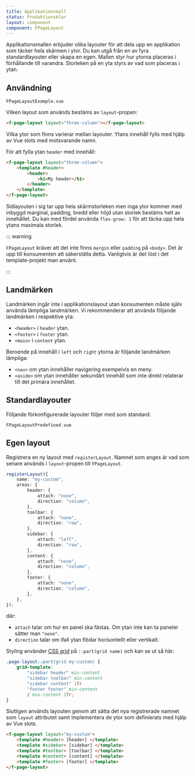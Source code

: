 ```yaml
---
title: Applikationsmall
status: Produktionsklar
layout: component
component: FPageLayout
---
```


<!-- to force the examples to a maximum size -->
<!-- [html-validate-disable-next element-permitted-content -- hack to contain layout component to example wrapper] -->
<style>
[data-test=example] .code-preview__preview {
	container-type: size;
	aspect-ratio: 16 / 9;
}
</style>

Applikationsmallen erbjuder olika layouter för att dela upp en applikation som täcker hela skärmen i ytor.
Du kan utgå från en av fyra standardlayouter eller skapa en egen.
Mallen styr hur ytorna placeras i förhållande till varandra. Storleken på en yta styrs av vad som placeras i ytan.

## Användning

```import test-id=example
FPageLayoutExample.vue
```

Vilken layout som används bestäms av `layout`-propen:

```html static
<f-page-layout layout="three-column"></f-page-layout>
```

Vilka ytor som finns varierar mellan layouter.
Ytans innehåll fylls med hjälp av Vue slots med motsvarande namn.

För att fylla ytan `header` med innehåll:

```html static
<f-page-layout layout="three-column">
    <template #header>
        <header>
            <h1>My header</h1>
        </header>
    </template>
</f-page-layout>
```

Sidlayouten i sig tar upp hela skärmstorleken men inga ytor kommer med inbyggd marginal, padding, bredd eller höjd utan storlek bestäms helt av innehållet.
Du kan med fördel använda `flex-grow: 1` för att täcka upp hela ytans maximala storlek.

::: warning

`FPageLayout` kräver att det inte finns `margin` eller `padding` på `<body>`.
Det är upp till konsumenten att säkerställa detta.
Vanligtvis är det löst i det template-projekt man använt.

:::

## Landmärken

Landmärken ingår inte i applikationslayout utan konsumenten måste själv använda lämpliga landmärken.
Vi rekommenderar att använda följande landmärken i respektive yta:

- `<header>` i `header` ytan.
- `<footer>` i `footer` ytan.
- `<main>` i `content` ytan.

Beroende på innehåll i `left` och `right` ytorna är följande landmärken lämpliga:

- `<nav>` om ytan innehåller navigering exempelvis en meny.
- `<aside>` om ytan innehåller sekundärt innehåll som inte direkt relaterar till det primära innehållet.

## Standardlayouter

Följande förkonfigurerade layouter följer med som standard:

```import borderless nomarkup
FPageLayoutPredefined.vue
```

## Egen layout

Registrera en ny layout med `registerLayout`.
Namnet som anges är vad som senare används i `layout`-propen till `FPageLayout`.

```ts
registerLayout({
    name: "my-custom",
    areas: {
        header: {
            attach: "none",
            direction: "column",
        },
        toolbar: {
            attach: "none",
            direction: "row",
        },
        sidebar: {
            attach: "left",
            direction: "row",
        },
        content: {
            attach: "none",
            direction: "column",
        },
        footer: {
            attach: "none",
            direction: "column",
        },
    },
});
```

där:

- `attach` talar om hur en panel ska fästas. Om ytan inte kan ta paneler sätter man `"none"`.
- `direction` talar om ifall ytan flödar horisontellt eller vertikalt.

Styling använder [CSS grid](https://developer.mozilla.org/en-US/docs/Learn_web_development/Core/CSS_layout/Grids) på `::part(grid name)` och kan se ut så här:

```css
.page-layout::part(grid my-custom) {
    grid-template:
        "sidebar header" min-content
        "sidebar toolbar" min-content
        "sidebar content" 1fr
        "footer footer" min-content
        / min-content 1fr;
}
```

Slutligen används layouten genom att sätta det nya registrerade namnet som `layout` attributet samt implementera de ytor som definierats med hjälp av Vue slots.

```html static
<f-page-layout layout="my-custom">
    <template #header> [header] </template>
    <template #sidebar> [sidebar] </template>
    <template #toolbar> [toolbar] </template>
    <template #content> [content] </template>
    <template #footer> [footer] </template>
</f-page-layout>
```
